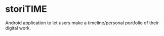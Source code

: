 storiTIME
=========

Android application to let users make a timeline/personal portfolio of their digital work.
